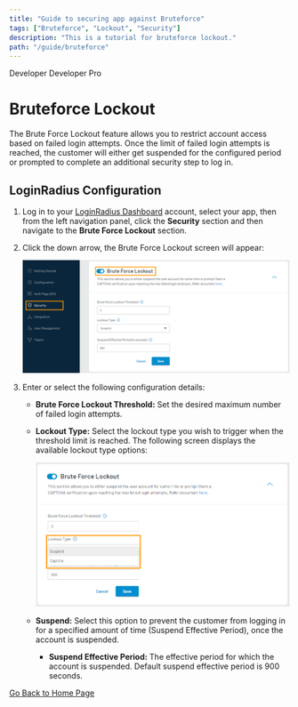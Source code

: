 ```yaml
---
title: "Guide to securing app against Bruteforce"
tags: ["Bruteforce", "Lockout", "Security"]
description: "This is a tutorial for bruteforce lockout."
path: "/guide/bruteforce"
---
```


<span class="developer plan-tag">Developer</span>
<span class="devloper-premium plan-tag">Developer Pro</span>

# Bruteforce Lockout

The Brute Force Lockout feature allows you to restrict account access based on failed login attempts. Once the limit of failed login attempts is reached, the customer will either get suspended for the configured period or prompted to complete an additional security step to log in.

## LoginRadius Configuration

1. Log in to your <a href="https://dashboard.loginradius.com/dashboard" target="_blank">LoginRadius Dashboard</a> account, select your app, then from the left navigation panel, click the **Security** section and then navigate to the **Brute Force Lockout** section.

2. Click the down arrow, the Brute Force Lockout screen will appear:

   ![alt_text](images/main.png "image_tooltip")

3. Enter or select the following configuration details:

   - **Brute Force Lockout Threshold:** Set the desired maximum number of failed login attempts.

   - **Lockout Type:** Select the lockout type you wish to trigger when the threshold limit is reached. The following screen displays the available lockout type options:

     ![alt_text](images/lockout-type.png "image_tooltip")

   - **Suspend:** Select this option to prevent the customer from logging in for a specified amount of time (Suspend Effective Period), once the account is suspended.

     - **Suspend Effective Period:** The effective period for which the account is suspended. Default suspend effective period is 900 seconds.

[Go Back to Home Page](/)
